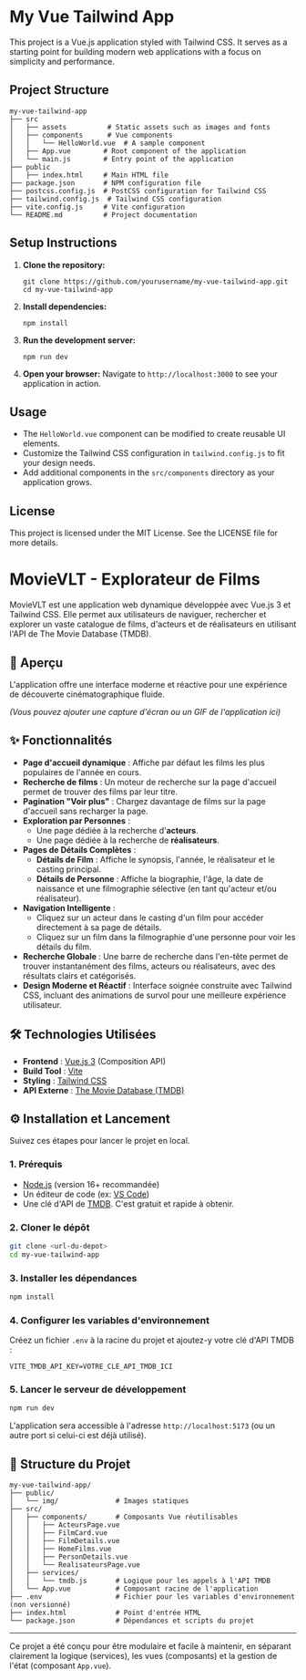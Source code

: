# My Vue Tailwind App

This project is a Vue.js application styled with Tailwind CSS. It serves as a starting point for building modern web applications with a focus on simplicity and performance.

## Project Structure

```
my-vue-tailwind-app
├── src
│   ├── assets          # Static assets such as images and fonts
│   ├── components      # Vue components
│   │   └── HelloWorld.vue  # A sample component
│   ├── App.vue        # Root component of the application
│   └── main.js        # Entry point of the application
├── public
│   ├── index.html     # Main HTML file
├── package.json       # NPM configuration file
├── postcss.config.js  # PostCSS configuration for Tailwind CSS
├── tailwind.config.js  # Tailwind CSS configuration
├── vite.config.js     # Vite configuration
└── README.md          # Project documentation
```

## Setup Instructions

1. **Clone the repository:**
   ```
   git clone https://github.com/yourusername/my-vue-tailwind-app.git
   cd my-vue-tailwind-app
   ```

2. **Install dependencies:**
   ```
   npm install
   ```

3. **Run the development server:**
   ```
   npm run dev
   ```

4. **Open your browser:**
   Navigate to `http://localhost:3000` to see your application in action.

## Usage

- The `HelloWorld.vue` component can be modified to create reusable UI elements.
- Customize the Tailwind CSS configuration in `tailwind.config.js` to fit your design needs.
- Add additional components in the `src/components` directory as your application grows.

## License

This project is licensed under the MIT License. See the LICENSE file for more details.
 # MovieVLT - Explorateur de Films
 
 MovieVLT est une application web dynamique développée avec Vue.js 3 et Tailwind CSS. Elle permet aux utilisateurs de naviguer, rechercher et explorer un vaste catalogue de films, d'acteurs et de réalisateurs en utilisant l'API de The Movie Database (TMDB).
 
 ## 🚀 Aperçu
 
 L'application offre une interface moderne et réactive pour une expérience de découverte cinématographique fluide.
 
 *(Vous pouvez ajouter une capture d'écran ou un GIF de l'application ici)*
 
 ## ✨ Fonctionnalités
 
 - **Page d'accueil dynamique** : Affiche par défaut les films les plus populaires de l'année en cours.
 - **Recherche de films** : Un moteur de recherche sur la page d'accueil permet de trouver des films par leur titre.
 - **Pagination "Voir plus"** : Chargez davantage de films sur la page d'accueil sans recharger la page.
 - **Exploration par Personnes** :
   - Une page dédiée à la recherche d'**acteurs**.
   - Une page dédiée à la recherche de **réalisateurs**.
 - **Pages de Détails Complètes** :
   - **Détails de Film** : Affiche le synopsis, l'année, le réalisateur et le casting principal.
   - **Détails de Personne** : Affiche la biographie, l'âge, la date de naissance et une filmographie sélective (en tant qu'acteur et/ou réalisateur).
 - **Navigation Intelligente** :
   - Cliquez sur un acteur dans le casting d'un film pour accéder directement à sa page de détails.
   - Cliquez sur un film dans la filmographie d'une personne pour voir les détails du film.
 - **Recherche Globale** : Une barre de recherche dans l'en-tête permet de trouver instantanément des films, acteurs ou réalisateurs, avec des résultats clairs et catégorisés.
 - **Design Moderne et Réactif** : Interface soignée construite avec Tailwind CSS, incluant des animations de survol pour une meilleure expérience utilisateur.
 
 ## 🛠️ Technologies Utilisées
 
 - **Frontend** : [Vue.js 3](https://vuejs.org/) (Composition API)
 - **Build Tool** : [Vite](https://vitejs.dev/)
 - **Styling** : [Tailwind CSS](https://tailwindcss.com/)
 - **API Externe** : [The Movie Database (TMDB)](https://www.themoviedb.org/documentation/api)
 
 ## ⚙️ Installation et Lancement
 
 Suivez ces étapes pour lancer le projet en local.
 
 ### 1. Prérequis
 
 - [Node.js](https://nodejs.org/) (version 16+ recommandée)
 - Un éditeur de code (ex: [VS Code](https://code.visualstudio.com/))
 - Une clé d'API de [TMDB](https://www.themoviedb.org/signup). C'est gratuit et rapide à obtenir.
 
 ### 2. Cloner le dépôt
 
 ```bash
 git clone <url-du-depot>
 cd my-vue-tailwind-app
 ```
 
 ### 3. Installer les dépendances
 
 ```bash
 npm install
 ```
 
 ### 4. Configurer les variables d'environnement
 
 Créez un fichier `.env` à la racine du projet et ajoutez-y votre clé d'API TMDB :
 
 ```
 VITE_TMDB_API_KEY=VOTRE_CLE_API_TMDB_ICI
 ```
 
 ### 5. Lancer le serveur de développement
 
 ```bash
 npm run dev
 ```
 
 L'application sera accessible à l'adresse `http://localhost:5173` (ou un autre port si celui-ci est déjà utilisé).
 
 ## 📂 Structure du Projet
 
 ```
 my-vue-tailwind-app/
 ├── public/
 │   └── img/              # Images statiques
 ├── src/
 │   ├── components/       # Composants Vue réutilisables
 │   │   ├── ActeursPage.vue
 │   │   ├── FilmCard.vue
 │   │   ├── FilmDetails.vue
 │   │   ├── HomeFilms.vue
 │   │   ├── PersonDetails.vue
 │   │   └── RealisateursPage.vue
 │   ├── services/
 │   │   └── tmdb.js       # Logique pour les appels à l'API TMDB
 │   └── App.vue           # Composant racine de l'application
 ├── .env                  # Fichier pour les variables d'environnement (non versionné)
 ├── index.html            # Point d'entrée HTML
 └── package.json          # Dépendances et scripts du projet
 ```
 
 ---
 
 Ce projet a été conçu pour être modulaire et facile à maintenir, en séparant clairement la logique (services), les vues (composants) et la gestion de l'état (composant `App.vue`).
